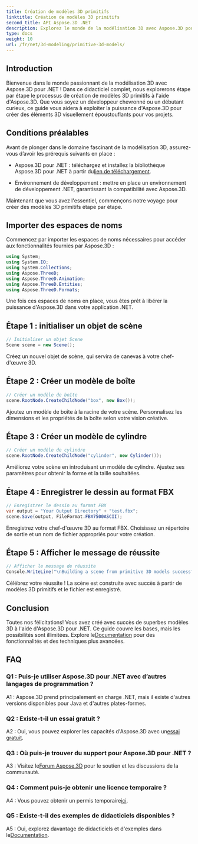 ```yaml
---
title: Création de modèles 3D primitifs
linktitle: Création de modèles 3D primitifs
second_title: API Aspose.3D .NET
description: Explorez le monde de la modélisation 3D avec Aspose.3D pour .NET. Créez de superbes modèles primitifs sans effort.
type: docs
weight: 10
url: /fr/net/3d-modeling/primitive-3d-models/
---
```

## Introduction

Bienvenue dans le monde passionnant de la modélisation 3D avec Aspose.3D pour .NET ! Dans ce didacticiel complet, nous explorerons étape par étape le processus de création de modèles 3D primitifs à l'aide d'Aspose.3D. Que vous soyez un développeur chevronné ou un débutant curieux, ce guide vous aidera à exploiter la puissance d'Aspose.3D pour créer des éléments 3D visuellement époustouflants pour vos projets.

## Conditions préalables

Avant de plonger dans le domaine fascinant de la modélisation 3D, assurez-vous d’avoir les prérequis suivants en place :

-  Aspose.3D pour .NET : téléchargez et installez la bibliothèque Aspose.3D pour .NET à partir du[lien de téléchargement](https://releases.aspose.com/3d/net/).

- Environnement de développement : mettre en place un environnement de développement .NET, garantissant la compatibilité avec Aspose.3D.

Maintenant que vous avez l'essentiel, commençons notre voyage pour créer des modèles 3D primitifs étape par étape.

## Importer des espaces de noms

Commencez par importer les espaces de noms nécessaires pour accéder aux fonctionnalités fournies par Aspose.3D :

```csharp
using System;
using System.IO;
using System.Collections;
using Aspose.ThreeD;
using Aspose.ThreeD.Animation;
using Aspose.ThreeD.Entities;
using Aspose.ThreeD.Formats;
```

Une fois ces espaces de noms en place, vous êtes prêt à libérer la puissance d'Aspose.3D dans votre application .NET.

## Étape 1 : initialiser un objet de scène

```csharp
// Initialiser un objet Scene
Scene scene = new Scene();
```

Créez un nouvel objet de scène, qui servira de canevas à votre chef-d'œuvre 3D.

## Étape 2 : Créer un modèle de boîte

```csharp
// Créer un modèle de boîte
scene.RootNode.CreateChildNode("box", new Box());
```

Ajoutez un modèle de boîte à la racine de votre scène. Personnalisez les dimensions et les propriétés de la boîte selon votre vision créative.

## Étape 3 : Créer un modèle de cylindre

```csharp
// Créer un modèle de cylindre
scene.RootNode.CreateChildNode("cylinder", new Cylinder());
```

Améliorez votre scène en introduisant un modèle de cylindre. Ajustez ses paramètres pour obtenir la forme et la taille souhaitées.

## Étape 4 : Enregistrer le dessin au format FBX

```csharp
// Enregistrer le dessin au format FBX
var output = "Your Output Directory" + "test.fbx";
scene.Save(output, FileFormat.FBX7500ASCII);
```

Enregistrez votre chef-d'œuvre 3D au format FBX. Choisissez un répertoire de sortie et un nom de fichier appropriés pour votre création.

## Étape 5 : Afficher le message de réussite

```csharp
// Afficher le message de réussite
Console.WriteLine("\nBuilding a scene from primitive 3D models successfully.\nFile saved at " + output);
```

Célébrez votre réussite ! La scène est construite avec succès à partir de modèles 3D primitifs et le fichier est enregistré.

## Conclusion

 Toutes nos félicitations! Vous avez créé avec succès de superbes modèles 3D à l'aide d'Aspose.3D pour .NET. Ce guide couvre les bases, mais les possibilités sont illimitées. Explore le[Documentation](https://reference.aspose.com/3d/net/) pour des fonctionnalités et des techniques plus avancées.

## FAQ

### Q1 : Puis-je utiliser Aspose.3D pour .NET avec d’autres langages de programmation ?

A1 : Aspose.3D prend principalement en charge .NET, mais il existe d'autres versions disponibles pour Java et d'autres plates-formes.

### Q2 : Existe-t-il un essai gratuit ?

 A2 : Oui, vous pouvez explorer les capacités d'Aspose.3D avec un[essai gratuit](https://releases.aspose.com/).

### Q3 : Où puis-je trouver du support pour Aspose.3D pour .NET ?

 A3 : Visitez le[Forum Aspose.3D](https://forum.aspose.com/c/3d/18) pour le soutien et les discussions de la communauté.

### Q4 : Comment puis-je obtenir une licence temporaire ?

 A4 : Vous pouvez obtenir un permis temporaire[ici](https://purchase.aspose.com/temporary-license/).

### Q5 : Existe-t-il des exemples de didacticiels disponibles ?

A5 : Oui, explorez davantage de didacticiels et d'exemples dans le[Documentation](https://reference.aspose.com/3d/net/).